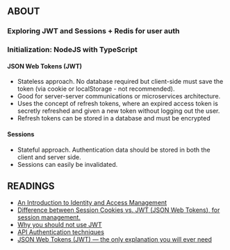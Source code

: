 ## ABOUT

### Exploring JWT and Sessions + Redis for user auth

### Initialization: NodeJS with TypeScript

#### JSON Web Tokens (JWT)

* Stateless approach. No database required but client-side must save the token (via cookie or localStorage - not recommended).
* Good for server-server communications or microservices architecture.
* Uses the concept of refresh tokens, where an expired access token is secretly refreshed and given a new token without logging out the user.
* Refresh tokens can be stored in a database and must be encrypted

#### Sessions

* Stateful approach. Authentication data should be stored in both the client and server side.
* Sessions can easily be invalidated.

## READINGS

* [An Introduction to Identity and Access Management](https://curity.io/resources/learn/introduction-identity-and-access-management/)
* [Difference between Session Cookies vs. JWT (JSON Web Tokens), for session management.](https://medium.com/@prashantramnyc/difference-between-session-cookies-vs-jwt-json-web-tokens-for-session-management-4be67d2f066e)
* [Why you should not use JWT](https://apibakery.com/blog/tech/no-jwt/)
* [API Authentication techniques](https://docs.google.com/spreadsheets/d/1tAX5ZJzluilhoYKjra-uHbMCZraaQkqIHl3RIQ8mVkM/edit?pli=1#gid=0)
* [JSON Web Tokens (JWT) — the only explanation you will ever need](https://arielweinberger.medium.com/json-web-token-jwt-the-only-explanation-youll-ever-need-cf53f0822f50)
